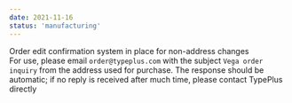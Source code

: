```yaml
---
date: 2021-11-16
status: 'manufacturing'
---
```


Order edit confirmation system in place for non-address changes  
For use, please email `order@typeplus.com` with the subject `Vega order inquiry` from the address used for purchase. The response should be automatic; if no reply is received after much time, please contact TypePlus directly
